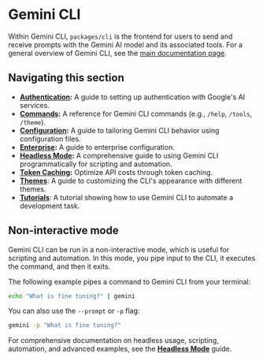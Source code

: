 # Gemini CLI

Within Gemini CLI, `packages/cli` is the frontend for users to send and receive
prompts with the Gemini AI model and its associated tools. For a general
overview of Gemini CLI, see the [main documentation page](../index.md).

## Navigating this section

- **[Authentication](./authentication.md):** A guide to setting up
  authentication with Google's AI services.
- **[Commands](./commands.md):** A reference for Gemini CLI commands (e.g.,
  `/help`, `/tools`, `/theme`).
- **[Configuration](./configuration.md):** A guide to tailoring Gemini CLI
  behavior using configuration files.
- **[Enterprise](./enterprise.md):** A guide to enterprise configuration.
- **[Headless Mode](../headless.md):** A comprehensive guide to using Gemini CLI
  programmatically for scripting and automation.
- **[Token Caching](./token-caching.md):** Optimize API costs through token
  caching.
- **[Themes](./themes.md)**: A guide to customizing the CLI's appearance with
  different themes.
- **[Tutorials](tutorials.md)**: A tutorial showing how to use Gemini CLI to
  automate a development task.

## Non-interactive mode

Gemini CLI can be run in a non-interactive mode, which is useful for scripting
and automation. In this mode, you pipe input to the CLI, it executes the
command, and then it exits.

The following example pipes a command to Gemini CLI from your terminal:

```bash
echo "What is fine tuning?" | gemini
```

You can also use the `--prompt` or `-p` flag:

```bash
gemini -p "What is fine tuning?"
```

For comprehensive documentation on headless usage, scripting, automation, and
advanced examples, see the **[Headless Mode](../headless.md)** guide.
